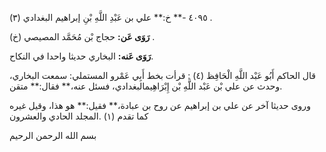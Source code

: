 ٤٠٩٥ -** خ:** علي بن عَبْدِ اللَّهِ بْنِ إبراهيم البغدادي (٣) .

**رَوَى عَن:** حجاج بْن مُحَمَّد المصيصي (خ) .

**رَوَى عَنه:** البخاري حديثا واحدا في النكاح.

قال الحاكم أَبُو عَبْد اللَّهِ الْحَافِظ (٤) : قرأت بخط أَبِي عَمْرو المستملي: سمعت البخاري، وحدث عن علي بْن عَبْد اللَّهِ بْن إِبْرَاهِيمالبغدادي، فسئل عنه،** فقال:** متقن.

وروى حديثا آخر عن علي بن إبراهيم عن روح بن عبادة،** فقيل:** هو هذا، وقيل غيره كما تقدم (١) .المجلد الحادي والعشرون

بسم الله الرحمن الرحيم
